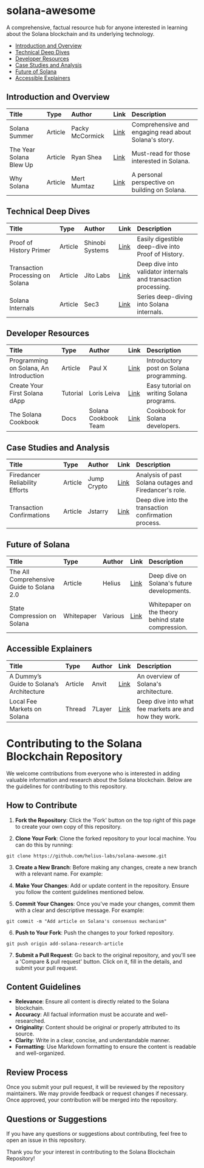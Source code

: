 # solana-awesome

A comprehensive, factual resource hub for anyone interested in learning about the Solana blockchain and its underlying technology.

- [Introduction and Overview](#introduction-and-overview)
- [Technical Deep Dives](#technical-deep-dives)
- [Developer Resources](#developer-resources)
- [Case Studies and Analysis](#case-studies-and-analysis)
- [Future of Solana](#future-of-solana)
- [Accessible Explainers](#accessible-explainers)

## Introduction and Overview
| Title                        | Type    | Author           | Link | Description |
|:------------------------------|:---------|:------------------|:------|:-------------|
| Solana Summer                | Article | Packy McCormick  | [Link](https://www.notboring.co/p/solana-summer) | Comprehensive and engaging read about Solana's story. |
| The Year Solana Blew Up      | Article | Ryan Shea        | [Link](https://writing.ry.sh/the-year-solana-blew-up-6d50cccb4615) | Must-read for those interested in Solana. |
| Why Solana                   | Article | Mert Mumtaz             | [Link](https://www.mertimus.com/p/why-solana) | A personal perspective on building on Solana. |

## Technical Deep Dives
| Title                        | Type    | Author           | Link | Description |
|:------------------------------|:---------|:------------------|:------|:-------------|
| Proof of History Primer      | Article | Shinobi Systems  | [Link](https://www.shinobi-systems.com/primer.html) | Easily digestible deep-dive into Proof of History. |
| Transaction Processing on Solana | Article | Jito Labs      | [Link](https://jito-labs.medium.com/solana-validator-101-transaction-processing-90bcdc271143) | Deep dive into validator internals and transaction processing. |
| Solana Internals             | Article | Sec3             | [Link](https://www.sec3.dev/blog/solana-internals-part-1-what-are-the-native-on-chain-programs-and-why-do-they-matter) | Series deep-diving into Solana internals. |

## Developer Resources
| Title                                | Type    | Author       | Link | Description |
|:--------------------------------------|:---------|:--------------|:------|:-------------|
| Programming on Solana, An Introduction | Article | Paul X       | [Link](https://paulx.dev/blog/2021/01/14/programming-on-solana-an-introduction/) | Introductory post on Solana programming. |
| Create Your First Solana dApp         | Tutorial | Loris Leiva  | [Link](https://lorisleiva.com/create-a-solana-dapp-from-scratch) | Easy tutorial on writing Solana programs. |
| The Solana Cookbook                   | Docs   | Solana Cookbook Team | [Link](https://solanacookbook.com/#contributing) | Cookbook for Solana developers. |

## Case Studies and Analysis
| Title                           | Type    | Author       | Link | Description |
|:---------------------------------|:---------|:--------------|:------|:-------------|
| Firedancer Reliability Efforts  | Article | Jump Crypto  | [Link](https://jumpcrypto.com/writing/firedancer-reliability/) | Analysis of past Solana outages and Firedancer's role. |
| Transaction Confirmations       | Article | Jstarry      | [Link](https://jstarry.notion.site/Transaction-confirmation-d5b8f4e09b9c4a70a1f263f82307d7ce) | Deep dive into the transaction confirmation process. |

## Future of Solana
| Title                                  | Type       | Author  | Link | Description |
|:----------------------------------------|:------------|:---------|:------|:-------------|
| The All Comprehensive Guide to Solana 2.0 | Article   | Helius  | [Link](https://www.helius.dev/blog/what-is-firedancer) | Deep dive on Solana's future developments. |
| State Compression on Solana             | Whitepaper | Various | [Link](https://drive.google.com/file/d/1BOpa5OFmara50fTvL0VIVYjtg-qzHCVc/view) | Whitepaper on the theory behind state compression. |

## Accessible Explainers
| Title                                  | Type    | Author        | Link | Description |
|:----------------------------------------|:---------|:---------------|:------|:-------------|
| A Dummy’s Guide to Solana’s Architecture | Article | Anvit         | [Link](https://anvit.hashnode.dev/a-dummys-guide-to-solana-architecture) | An overview of Solana's architecture. |
| Local Fee Markets on Solana             | Thread | 7Layer        | [Link](https://twitter.com/7LayerMagik/status/1615569374647287808) | Deep dive into what fee markets are and how they work. |

# Contributing to the Solana Blockchain Repository

We welcome contributions from everyone who is interested in adding valuable information and research about the Solana blockchain. Below are the guidelines for contributing to this repository.

## How to Contribute

1. **Fork the Repository**: Click the 'Fork' button on the top right of this page to create your own copy of this repository.

2. **Clone Your Fork**: Clone the forked repository to your local machine. You can do this by running:

```
git clone https://github.com/helius-labs/solana-awesome.git
```

3. **Create a New Branch**: Before making any changes, create a new branch with a relevant name. For example:


4. **Make Your Changes**: Add or update content in the repository. Ensure you follow the content guidelines mentioned below.

5. **Commit Your Changes**: Once you've made your changes, commit them with a clear and descriptive message. For example:

```
git commit -m "Add article on Solana's consensus mechanism"
```

6. **Push to Your Fork**: Push the changes to your forked repository.

```
git push origin add-solana-research-article

```

7. **Submit a Pull Request**: Go back to the original repository, and you'll see a 'Compare & pull request' button. Click on it, fill in the details, and submit your pull request.

## Content Guidelines

- **Relevance**: Ensure all content is directly related to the Solana blockchain.
- **Accuracy**: All factual information must be accurate and well-researched.
- **Originality**: Content should be original or properly attributed to its source.
- **Clarity**: Write in a clear, concise, and understandable manner.
- **Formatting**: Use Markdown formatting to ensure the content is readable and well-organized.

## Review Process

Once you submit your pull request, it will be reviewed by the repository maintainers. We may provide feedback or request changes if necessary. Once approved, your contribution will be merged into the repository.

## Questions or Suggestions

If you have any questions or suggestions about contributing, feel free to open an issue in this repository.

Thank you for your interest in contributing to the Solana Blockchain Repository!
